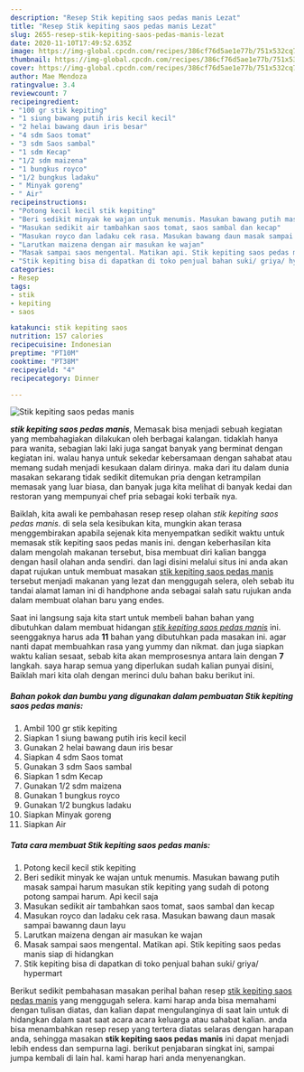 ```yaml
---
description: "Resep Stik kepiting saos pedas manis Lezat"
title: "Resep Stik kepiting saos pedas manis Lezat"
slug: 2655-resep-stik-kepiting-saos-pedas-manis-lezat
date: 2020-11-10T17:49:52.635Z
image: https://img-global.cpcdn.com/recipes/386cf76d5ae1e77b/751x532cq70/stik-kepiting-saos-pedas-manis-foto-resep-utama.jpg
thumbnail: https://img-global.cpcdn.com/recipes/386cf76d5ae1e77b/751x532cq70/stik-kepiting-saos-pedas-manis-foto-resep-utama.jpg
cover: https://img-global.cpcdn.com/recipes/386cf76d5ae1e77b/751x532cq70/stik-kepiting-saos-pedas-manis-foto-resep-utama.jpg
author: Mae Mendoza
ratingvalue: 3.4
reviewcount: 7
recipeingredient:
- "100 gr stik kepiting"
- "1 siung bawang putih iris kecil kecil"
- "2 helai bawang daun iris besar"
- "4 sdm Saos tomat"
- "3 sdm Saos sambal"
- "1 sdm Kecap"
- "1/2 sdm maizena"
- "1 bungkus royco"
- "1/2 bungkus ladaku"
- " Minyak goreng"
- " Air"
recipeinstructions:
- "Potong kecil kecil stik kepiting"
- "Beri sedikit minyak ke wajan untuk menumis. Masukan bawang putih masak sampai harum masukan stik kepiting yang sudah di potong potong sampai harum. Api kecil saja"
- "Masukan sedikit air tambahkan saos tomat, saos sambal dan kecap"
- "Masukan royco dan ladaku cek rasa. Masukan bawang daun masak sampai bawanng daun layu"
- "Larutkan maizena dengan air masukan ke wajan"
- "Masak sampai saos mengental. Matikan api. Stik kepiting saos pedas manis siap di hidangkan"
- "Stik kepiting bisa di dapatkan di toko penjual bahan suki/ griya/ hypermart"
categories:
- Resep
tags:
- stik
- kepiting
- saos

katakunci: stik kepiting saos 
nutrition: 157 calories
recipecuisine: Indonesian
preptime: "PT10M"
cooktime: "PT38M"
recipeyield: "4"
recipecategory: Dinner

---
```



![Stik kepiting saos pedas manis](https://img-global.cpcdn.com/recipes/386cf76d5ae1e77b/751x532cq70/stik-kepiting-saos-pedas-manis-foto-resep-utama.jpg)

<b><i>stik kepiting saos pedas manis</i></b>, Memasak bisa menjadi sebuah kegiatan yang membahagiakan dilakukan oleh berbagai kalangan. tidaklah hanya para wanita, sebagian laki laki juga sangat banyak yang berminat dengan kegiatan ini. walau hanya untuk sekedar kebersamaan dengan sahabat atau memang sudah menjadi kesukaan dalam dirinya. maka dari itu dalam dunia masakan sekarang tidak sedikit ditemukan pria dengan ketrampilan memasak yang luar biasa, dan banyak juga kita melihat di banyak kedai dan restoran yang mempunyai chef pria sebagai koki terbaik nya.

Baiklah, kita awali ke pembahasan resep resep olahan <i>stik kepiting saos pedas manis</i>. di sela sela kesibukan kita, mungkin akan terasa menggembirakan apabila sejenak kita menyempatkan sedikit waktu untuk memasak stik kepiting saos pedas manis ini. dengan keberhasilan kita dalam mengolah makanan tersebut, bisa membuat diri kalian bangga dengan hasil olahan anda sendiri. dan lagi disini melalui situs ini anda akan dapat rujukan untuk membuat masakan <u>stik kepiting saos pedas manis</u> tersebut menjadi makanan yang lezat dan menggugah selera, oleh sebab itu tandai alamat laman ini di handphone anda sebagai salah satu rujukan anda dalam membuat olahan baru yang endes.




Saat ini langsung saja kita start untuk membeli bahan bahan yang dibutuhkan dalam membuat hidangan <u><i>stik kepiting saos pedas manis</i></u> ini. seenggaknya harus ada <b>11</b> bahan yang dibutuhkan pada masakan ini. agar nanti dapat membuahkan rasa yang yummy dan nikmat. dan juga siapkan waktu kalian sesaat, sebab kita akan memprosesnya antara lain dengan <b>7</b> langkah. saya harap semua yang diperlukan sudah kalian punyai disini, Baiklah mari kita olah dengan merinci dulu bahan baku berikut ini.

<!--inarticleads1-->

##### Bahan pokok dan bumbu yang digunakan dalam pembuatan Stik kepiting saos pedas manis:

1. Ambil 100 gr stik kepiting
1. Siapkan 1 siung bawang putih iris kecil kecil
1. Gunakan 2 helai bawang daun iris besar
1. Siapkan 4 sdm Saos tomat
1. Gunakan 3 sdm Saos sambal
1. Siapkan 1 sdm Kecap
1. Gunakan 1/2 sdm maizena
1. Gunakan 1 bungkus royco
1. Gunakan 1/2 bungkus ladaku
1. Siapkan  Minyak goreng
1. Siapkan  Air




<!--inarticleads2-->

##### Tata cara membuat Stik kepiting saos pedas manis:

1. Potong kecil kecil stik kepiting
1. Beri sedikit minyak ke wajan untuk menumis. Masukan bawang putih masak sampai harum masukan stik kepiting yang sudah di potong potong sampai harum. Api kecil saja
1. Masukan sedikit air tambahkan saos tomat, saos sambal dan kecap
1. Masukan royco dan ladaku cek rasa. Masukan bawang daun masak sampai bawanng daun layu
1. Larutkan maizena dengan air masukan ke wajan
1. Masak sampai saos mengental. Matikan api. Stik kepiting saos pedas manis siap di hidangkan
1. Stik kepiting bisa di dapatkan di toko penjual bahan suki/ griya/ hypermart




Berikut sedikit pembahasan masakan perihal bahan resep <u>stik kepiting saos pedas manis</u> yang menggugah selera. kami harap anda bisa memahami dengan tulisan diatas, dan kalian dapat mengulanginya di saat lain untuk di hidangkan dalam saat saat acara acara keluarga atau sahabat kalian. anda bisa menambahkan resep resep yang tertera diatas selaras dengan harapan anda, sehingga masakan <b>stik kepiting saos pedas manis</b> ini dapat menjadi lebih endess dan sempurna lagi. berikut penjabaran singkat ini, sampai jumpa kembali di lain hal. kami harap hari anda menyenangkan.
